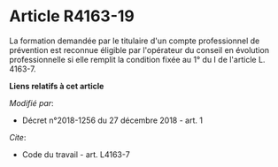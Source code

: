 # Article R4163-19

La formation demandée par le titulaire d'un compte professionnel de prévention est reconnue éligible par l'opérateur du
conseil en évolution professionnelle si elle remplit la condition fixée au 1° du I de l'article L. 4163-7.

**Liens relatifs à cet article**

_Modifié par_:

  - Décret n°2018-1256 du 27 décembre 2018 - art. 1

_Cite_:

  - Code du travail - art. L4163-7
